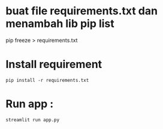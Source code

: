 # buat file requirements.txt dan menambah lib pip list
  pip freeze > requirements.txt

# Install requirement
	pip install -r requirements.txt
	
# Run app :
	streamlit run app.py